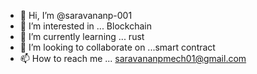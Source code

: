 - 👋 Hi, I’m @saravananp-001
- 👀 I’m interested in ... Blockchain 
- 🌱 I’m currently learning ... rust
- 💞️ I’m looking to collaborate on ...smart contract
- 📫 How to reach me ... saravananpmech01@gmail.com

<!---
saravananp-001/saravananp-001 is a ✨ special ✨ repository because its `README.md` (this file) appears on your GitHub profile.
You can click the Preview link to take a look at your changes.
--->
